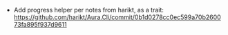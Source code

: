 - Add progress helper per notes from harikt, as a trait:
  <https://github.com/harikt/Aura.Cli/commit/0b1d0278cc0ec599a70b260073fa895f937d9611>

